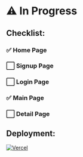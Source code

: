 # :warning: In Progress

## Checklist:

### :white_check_mark: Home Page

### :white_large_square: Signup Page

### :white_large_square: Login Page

### :white_check_mark: Main Page

### :white_large_square: Detail Page

## Deployment:

[![Vercel](https://img.shields.io/badge/vercel-%23000000.svg?style=for-the-badge&logo=vercel&logoColor=white)](https://internship-project-zeta.vercel.app/)
